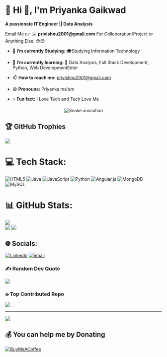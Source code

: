 # 💫 Hi 👋, I'm Priyanka Gaikwad
**A passionate IT Engineer || Data Analysis**

Email Me 👉 ✉️ **privishnu2001@gmail.com** For Collaboration/Project or Anything Else. 😊😊

- 🔭 **I’m currently Studying:** 🎓Studying Information Technology
- 🌱 **I’m currently learning:** 🌱 Data Analysis, Full Stack Development, Python, Web DevelopmentEnter 



- 📫 **How to reach me:** privishnu2001@gmail.com
- 😄 **Pronouns:** Priyanka ma'am
- ⚡ **Fun fact:** I Love Tech and Tech Love Me



<!-- Snake Game Repo View -->

<div align="center">
  <img src="https://profile-readme-generator.com/assets/snake.svg" alt="Snake animation" />
</div>

## 🏆 GitHub Trophies
![](https://github-profile-trophy.vercel.app/?username=PriyankaGaikwad12&theme=radical&no-frame=false&no-bg=false&margin-w=4)


# 💻 Tech Stack:
![HTML5](https://img.shields.io/badge/html5-%23E34F26.svg?style=for-the-badge&logo=html5&logoColor=white) ![Java](https://img.shields.io/badge/java-%23ED8B00.svg?style=for-the-badge&logo=openjdk&logoColor=white) ![JavaScript](https://img.shields.io/badge/javascript-%23323330.svg?style=for-the-badge&logo=javascript&logoColor=%23F7DF1E) ![Python](https://img.shields.io/badge/python-3670A0?style=for-the-badge&logo=python&logoColor=ffdd54) ![Angular.js](https://img.shields.io/badge/angular.js-%23E23237.svg?style=for-the-badge&logo=angularjs&logoColor=white) ![MongoDB](https://img.shields.io/badge/MongoDB-%234ea94b.svg?style=for-the-badge&logo=mongodb&logoColor=white) ![MySQL](https://img.shields.io/badge/mysql-4479A1.svg?style=for-the-badge&logo=mysql&logoColor=white)
# 📊 GitHub Stats:
![](https://github-readme-stats.vercel.app/api/top-langs/?username=alamimran613&theme=dark&hide_border=false&include_all_commits=true&count_private=true&layout=compact)<br>
![](https://github-readme-stats.vercel.app/api?username=alamimran613&theme=dark&hide_border=false&include_all_commits=true&count_private=true)
![](https://github-readme-streak-stats.herokuapp.com/?user=alamimran613&theme=dark&hide_border=false)

## 🌐 Socials:
[![LinkedIn](https://img.shields.io/badge/LinkedIn-%230077B5.svg?logo=linkedin&logoColor=white)](https://linkedin.com/in/priyankaGaikwad) [![email](https://img.shields.io/badge/Email-D14836?logo=gmail&logoColor=white)](mailto:privishnu2001@gmail.com) 

### ✍️ Random Dev Quote
![](https://quotes-github-readme.vercel.app/api?type=horizontal&theme=radical)


### 🔝 Top Contributed Repo
![](https://github-contributor-stats.vercel.app/api?username=PriyankaGaikwad12&limit=5&theme=dark&combine_all_yearly_contributions=true)

---
[![](https://visitcount.itsvg.in/api?id=PriyankaGaikwad12&icon=0&color=0)](https://visitcount.itsvg.in)

 ## 💰 You can help me by Donating
  [![BuyMeACoffee](https://img.shields.io/badge/Buy%20Me%20a%20Coffee-ffdd00?style=for-the-badge&logo=buy-me-a-coffee&logoColor=black)](https://buymeacoffee.com/PriyankaGaikwad12) 

  

<!-- Proudly created with GPRM ( https://gprm.itsvg.in ) -->
